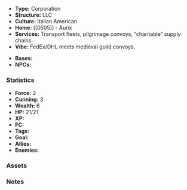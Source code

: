 - **Type:** Corporation
- **Structure:** LLC
- **Culture:** Italian American
- **Home:** [[0505]] - Aurix
- **Services:** Transport fleets, pilgrimage convoys, “charitable” supply chains.
- **Vibe:** FedEx/DHL meets medieval guild convoys.
* **Bases:** 
* **NPCs:** 
### Statistics
* **Force:** 2
* **Cunning:** 3
* **Wealth:** 6
* **HP:** 21/21
* **XP:** 
* **FC:** 
* **Tags:**
* **Goal:**
* **Allies:** 
* **Enemies:** 
### Assets

### Notes
